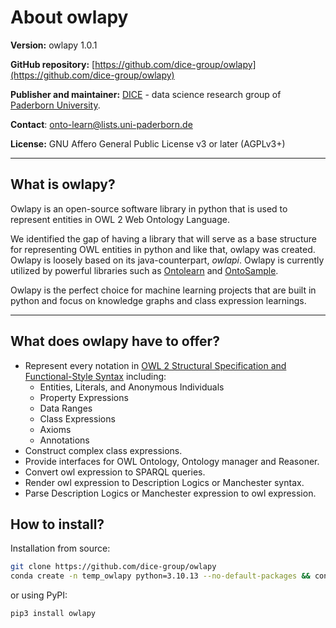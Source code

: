 # About owlapy

**Version:** owlapy 1.0.1

**GitHub repository:** [https://github.com/dice-group/owlapy](https://github.com/dice-group/owlapy)

**Publisher and maintainer:** [DICE](https://dice-research.org/) - data science research group of [Paderborn University](https://www.uni-paderborn.de/en/university).

**Contact**: [onto-learn@lists.uni-paderborn.de](mailto:onto-learn@lists.uni-paderborn.de)

**License:** GNU Affero General Public License v3 or later (AGPLv3+)

--------------------------------------------------------------------------------------------
## What is owlapy?
Owlapy is an open-source software library in python that is used to represent entities
in OWL 2 Web Ontology Language.

We identified the gap of having a library that will serve as a base structure 
for representing OWL entities in python and like that, owlapy was created. Owlapy 
is loosely based on its java-counterpart, _owlapi_. Owlapy is currently utilized 
by powerful libraries such as [Ontolearn](https://github.com/dice-group/Ontolearn)
and [OntoSample](https://github.com/alkidbaci/OntoSample). 

Owlapy is the perfect choice for machine learning projects that are built in python and
focus on knowledge graphs and class expression learnings. 

---------------------------------------

## What does owlapy have to offer?

- Represent every notation in 
[OWL 2 Structural Specification and Functional-Style Syntax](https://www.w3.org/TR/owl2-syntax/)
including: 
  - Entities, Literals, and Anonymous Individuals
  - Property Expressions
  - Data Ranges
  - Class Expressions
  - Axioms
  - Annotations
- Construct complex class expressions.
- Provide interfaces for OWL Ontology, Ontology manager and Reasoner.
- Convert owl expression to SPARQL queries.
- Render owl expression to Description Logics or Manchester syntax.
- Parse Description Logics or Manchester expression to owl expression.


## How to install?

Installation from source:
``` bash
git clone https://github.com/dice-group/owlapy
conda create -n temp_owlapy python=3.10.13 --no-default-packages && conda activate temp_owlapy && pip3 install -e .
```

or using PyPI:
```bash
pip3 install owlapy
```